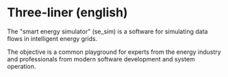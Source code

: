 # Three-liner (english)

The "smart energy simulator" (se_sim) is a software for simulating data flows
in intelligent energy grids.

The objective is a common playground for experts from the energy industry and
professionals from modern software development and system operation.
